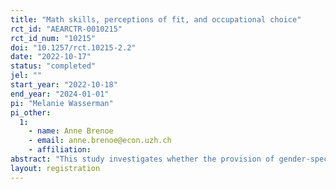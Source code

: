 ```yaml
---
title: "Math skills, perceptions of fit, and occupational choice"
rct_id: "AEARCTR-0010215"
rct_id_num: "10215"
doi: "10.1257/rct.10215-2.2"
date: "2022-10-17"
status: "completed"
jel: ""
start_year: "2022-10-18"
end_year: "2024-01-01"
pi: "Melanie Wasserman"
pi_other:
  1:
    - name: Anne Brenoe
    - email: anne.brenoe@econ.uzh.ch
    - affiliation: 
abstract: "This study investigates whether the provision of gender-specific information on math ability and the suitability of various occupations affects beliefs regarding math ability/suitability, occupational search behavior, and occupational choice. We conduct a field experiment with Swiss students who are imminently choosing apprenticeships, a consequential decision for their eventual occupational outcomes. The experiment is conducted through an online survey in which students are randomized into two groups: (1) a treatment group that is shown a gender-specific information video that emphasizes that girls (boys) tend to be under- (over-) confident in math, which leads them to neglect certain more (less) math-intensive apprenticeships, and then advertises several occupations that are more (less) math-intensive for students to consider, and (2) a control group that is shown a video with information unrelated to specific occupational requirements/fit. We analyze whether the video affects (1) beliefs about own math ability (2) beliefs about the suitability of more (less) math-intensive occupations for themselves, (3) beliefs about the suitability of more (less) math-intensive occupations for other students with the same gender, (4) interest in more (less) math-intensive apprenticeships, and (5) applications for more (less) math-intensive apprenticeships."
layout: registration
---
```


